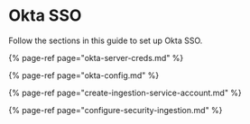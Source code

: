 # Okta SSO

Follow the sections in this guide to set up Okta SSO.

{% page-ref page="okta-server-creds.md" %}

{% page-ref page="okta-config.md" %}

{% page-ref page="create-ingestion-service-account.md" %}

{% page-ref page="configure-security-ingestion.md" %}

